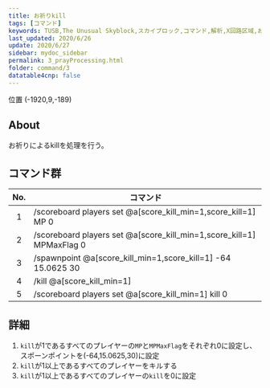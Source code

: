 ```yaml
---
title: お祈りkill
tags: [コマンド]
keywords: TUSB,The Unusual Skyblock,スカイブロック,コマンド,解析,X回路区域,お祈り
last_updated: 2020/6/26
update: 2020/6/27
sidebar: mydoc_sidebar
permalink: 3_prayProcessing.html
folder: command/3
datatable4cnp: false
---
```


<span class="label label-primary">位置 (-1920,9,-189)</span>

## About

お祈りによるkillを処理を行う。

## コマンド群

|No.|コマンド|
|:-:|-|
|1|/scoreboard players set @a[score_kill_min=1,score_kill=1] MP 0|
|2|/scoreboard players set @a[score_kill_min=1,score_kill=1] MPMaxFlag 0|
|3|/spawnpoint @a[score_kill_min=1,score_kill=1] -64 15.0625 30|
|4|/kill @a[score_kill_min=1]|
|5|/scoreboard players set @a[score_kill_min=1] kill 0|

## 詳細

1. `kill`が1であるすべてのプレイヤーの`MP`と`MPMaxFlag`をそれぞれ0に設定し、スポーンポイントを(-64,15.0625,30)に設定
2. `kill`が1以上であるすべてのプレイヤーをキルする
3. `kill`が1以上であるすべてのプレイヤーの`kill`を0に設定
